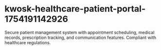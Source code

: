 # kwosk-healthcare-patient-portal-1754191142926
Secure patient management system with appointment scheduling, medical records, prescription tracking, and communication features. Compliant with healthcare regulations.
